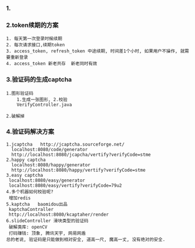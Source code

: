 ### 1.


### 2.token续期的方案
    1. 每天第一次登录时候续期
    2. 每次请求接口,续期token
    3. access_token, refresh_token 中途续期, 时间差1个小时, 如果用户不操作, 就需要重新登录
    4. access_token 新老共存  新老同时有效


### 3.验证码的生成captcha
    1.图形验证码
        1.生成一张图形, 2.校验
        VerifyController.java
        
    2.破解掉

### 4.验证码解决方案
    1.jcaptcha   http://jcaptcha.sourceforge.net/
      localhost:8080/code/generator
      http://localhost:8080/jcapcha/vertify?verifyCode=stme
    2.happy captcha
      localhost:8080/happy/generator
      http://localhost:8080/happy/vertify?verifyCode=stme
    3.easy captcha
     localhost:8080/easy/generator
     localhost:8080/easy/vertify?verifyCode=79u2
    4.多个机器如何校验呢?
     增加redis
    5.kaptcha   baomidou出品
     kaptchaContraller
     http://localhost:8080/kcaptaher/render
    6.slideController 滑块类型的验证码
     破解类库: openCV
     打码赚钱: 顶象, 腾讯天宇, 网易网盾
    总的老说, 验证码是只能做到相对安全, 道高一尺, 魔高一丈, 没有绝对的安全.
     
     
     
     
    